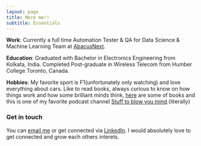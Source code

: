 ```yaml
---
layout: page
title: More me!!
subtitle: Essentials
---
```


**Work**: Currently a full time Automation Tester & QA for Data Science & Machine Learning Team at [AbacusNext](https://www.abacusnext.com).

**Education**: Graduated with Bachelor in Electronics Engineering from Kolkata, India. Completed Post-graduate in Wireless Telecom from Humber College Toronto, Canada.

**Hobbies**: My favorite sport is F1(unfortunately only watching) and love everything about cars. Like to read books, always curious to know on how things work and how some brilliant minds think, [here](https://www.goodreads.com/review/list/57344807-asish-r?shelf=read) are some of books and this is one of my favorite podcast channel [Stuff to blow you mind](https://www.stufftoblowyourmind.com/podcasts).(literally)


### Get in touch
You can [email me](as.racha@outlook.com) or get connected via [LinkedIn](https://www.linkedin.com/in/asishr/). I would absolutely love to get connected and grow each others interets.

